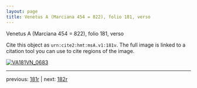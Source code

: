 ```yaml
---
layout: page
title: Venetus A (Marciana 454 = 822), folio 181, verso
---
```


Venetus A (Marciana 454 = 822), folio 181, verso

Cite this object as `urn:cite2:hmt:msA.v1:181v`.  The full image is linked to a citation tool you can use to cite regions of the image.

[![VA181VN_0683](http://www.homermultitext.org/iipsrv?IIIF=/project/homer/pyramidal/deepzoom/hmt/vaimg/2017a/VA181VN_0683.tif/full/800,/0/default.jpg)](http://www.homermultitext.org/ict2/?urn=urn:cite2:hmt:vaimg.2017a:VA181VN_0683) 

---

previous:  [181r](../181r/) | next: [182r](../182r/)